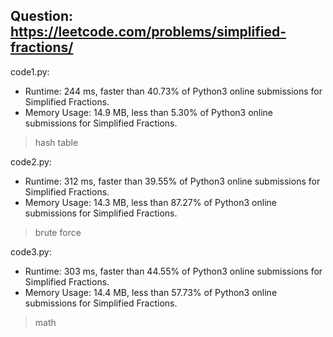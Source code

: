 ## Question: https://leetcode.com/problems/simplified-fractions/

code1.py:
* Runtime: 244 ms, faster than 40.73% of Python3 online submissions for Simplified Fractions.
* Memory Usage: 14.9 MB, less than 5.30% of Python3 online submissions for Simplified Fractions.
> hash table

code2.py:
* Runtime: 312 ms, faster than 39.55% of Python3 online submissions for Simplified Fractions.
* Memory Usage: 14.3 MB, less than 87.27% of Python3 online submissions for Simplified Fractions.
> brute force

code3.py:
* Runtime: 303 ms, faster than 44.55% of Python3 online submissions for Simplified Fractions.
* Memory Usage: 14.4 MB, less than 57.73% of Python3 online submissions for Simplified Fractions.
> math
